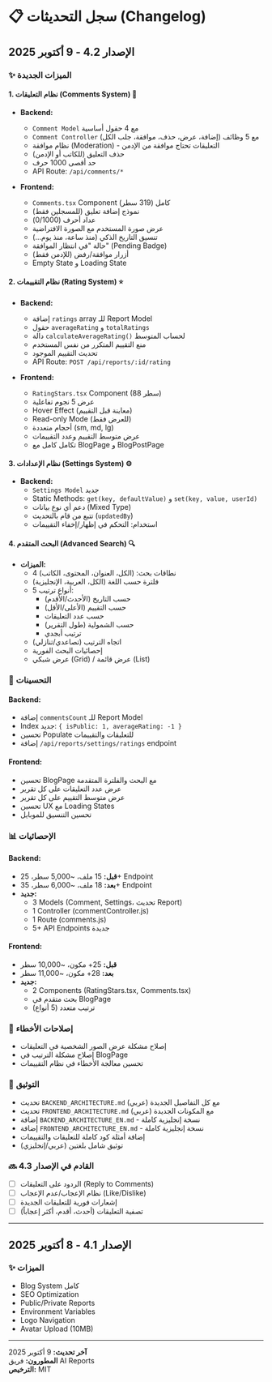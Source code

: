 # 📋 سجل التحديثات (Changelog)

## الإصدار 4.2 - 9 أكتوبر 2025

### ✨ الميزات الجديدة

#### 1. نظام التعليقات (Comments System) 💬
- **Backend:**
  - `Comment Model` مع 4 حقول أساسية
  - `Comment Controller` مع 5 وظائف (إضافة، عرض، حذف، موافقة، جلب الكل)
  - نظام موافقة (Moderation) - التعليقات تحتاج موافقة من الإدمن
  - حذف التعليق (للكاتب أو الإدمن)
  - حد أقصى 1000 حرف
  - API Route: `/api/comments/*`

- **Frontend:**
  - `Comments.tsx` Component كامل (319 سطر)
  - نموذج إضافة تعليق (للمسجلين فقط)
  - عداد أحرف (0/1000)
  - عرض صورة المستخدم مع الصورة الافتراضية
  - تنسيق التاريخ الذكي (منذ ساعة، منذ يوم...)
  - حالة "في انتظار الموافقة" (Pending Badge)
  - أزرار موافقة/رفض (للإدمن فقط)
  - Empty State و Loading State

#### 2. نظام التقييمات (Rating System) ⭐
- **Backend:**
  - إضافة `ratings` array للـ Report Model
  - حقول `averageRating` و `totalRatings`
  - دالة `calculateAverageRating()` لحساب المتوسط
  - منع التقييم المتكرر من نفس المستخدم
  - تحديث التقييم الموجود
  - API Route: `POST /api/reports/:id/rating`

- **Frontend:**
  - `RatingStars.tsx` Component (88 سطر)
  - عرض 5 نجوم تفاعلية
  - Hover Effect (معاينة قبل التقييم)
  - Read-only Mode (للعرض فقط)
  - أحجام متعددة (sm, md, lg)
  - عرض متوسط التقييم وعدد التقييمات
  - تكامل كامل مع BlogPage و BlogPostPage

#### 3. نظام الإعدادات (Settings System) ⚙️
- **Backend:**
  - `Settings Model` جديد
  - Static Methods: `get(key, defaultValue)` و `set(key, value, userId)`
  - دعم أي نوع بيانات (Mixed Type)
  - تتبع من قام بالتحديث (`updatedBy`)
  - استخدام: التحكم في إظهار/إخفاء التقييمات

#### 4. البحث المتقدم (Advanced Search) 🔍
- **الميزات:**
  - 4 نطاقات بحث: (الكل، العنوان، المحتوى، الكاتب)
  - فلترة حسب اللغة (الكل، العربية، الإنجليزية)
  - 5 أنواع ترتيب:
    - حسب التاريخ (الأحدث/الأقدم)
    - حسب التقييم (الأعلى/الأقل)
    - حسب عدد التعليقات
    - حسب الشمولية (طول التقرير)
    - ترتيب أبجدي
  - اتجاه الترتيب (تصاعدي/تنازلي)
  - إحصائيات البحث الفورية
  - عرض شبكي (Grid) / عرض قائمة (List)

### 🔧 التحسينات

#### Backend:
- إضافة `commentsCount` للـ Report Model
- Index جديد: `{ isPublic: 1, averageRating: -1 }`
- تحسين Populate للتعليقات والتقييمات
- إضافة `/api/reports/settings/ratings` endpoint

#### Frontend:
- تحسين BlogPage مع البحث والفلترة المتقدمة
- عرض عدد التعليقات على كل تقرير
- عرض متوسط التقييم على كل تقرير
- تحسين UX مع Loading States
- تحسين التنسيق للموبايل

### 📊 الإحصائيات

#### Backend:
- **قبل:** 15 ملف، ~5,000 سطر، 25+ Endpoint
- **بعد:** 18 ملف، ~6,000 سطر، 35+ Endpoint
- **جديد:**
  - 3 Models (Comment, Settings، تحديث Report)
  - 1 Controller (commentController.js)
  - 1 Route (comments.js)
  - 5+ API Endpoints جديدة

#### Frontend:
- **قبل:** 25+ مكون، ~10,000 سطر
- **بعد:** 28+ مكون، ~11,000 سطر
- **جديد:**
  - 2 Components (RatingStars.tsx, Comments.tsx)
  - بحث متقدم في BlogPage
  - ترتيب متعدد (5 أنواع)

### 🐛 إصلاحات الأخطاء
- إصلاح مشكلة عرض الصور الشخصية في التعليقات
- إصلاح مشكلة الترتيب في BlogPage
- تحسين معالجة الأخطاء في نظام التقييمات

### 📝 التوثيق
- تحديث `BACKEND_ARCHITECTURE.md` مع كل التفاصيل الجديدة (عربي)
- تحديث `FRONTEND_ARCHITECTURE.md` مع المكونات الجديدة (عربي)
- إضافة `BACKEND_ARCHITECTURE_EN.md` - نسخة إنجليزية كاملة
- إضافة `FRONTEND_ARCHITECTURE_EN.md` - نسخة إنجليزية كاملة
- إضافة أمثلة كود كاملة للتعليقات والتقييمات
- توثيق شامل بلغتين (عربي/إنجليزي)

### 🔜 القادم في الإصدار 4.3
- [ ] الردود على التعليقات (Reply to Comments)
- [ ] نظام الإعجاب/عدم الإعجاب (Like/Dislike)
- [ ] إشعارات فورية للتعليقات الجديدة
- [ ] تصفية التعليقات (أحدث، أقدم، أكثر إعجاباً)

---

## الإصدار 4.1 - 8 أكتوبر 2025

### ✨ الميزات
- Blog System كامل
- SEO Optimization
- Public/Private Reports
- Environment Variables
- Logo Navigation
- Avatar Upload (10MB)

---

**آخر تحديث:** 9 أكتوبر 2025  
**المطورون:** فريق AI Reports  
**الترخيص:** MIT

